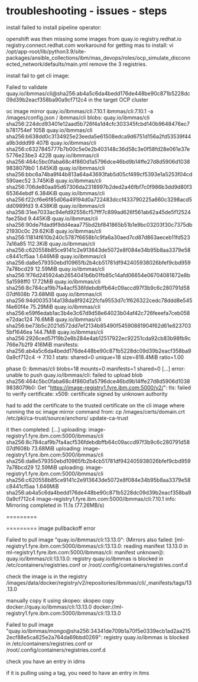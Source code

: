 # troubleshooting - issues - steps

install failed to install pipeline operator:

openshift was then missing some images from quay.io registry.redhat.io registry.connect.redhat.com
workaround for getting mas to install:
vi /opt/app-root/lib/python3.9/site-packages/ansible_collections/ibm/mas_devops/roles/ocp_simulate_disconnected_network/defaults/main.yml 
remove the 3 registries.


install fail to get cli image:

Failed to validate quay.io/ibmmas/cli@sha256:ab4a5c6da4bedd176de448be90c871b5228dc09d39b2eacf358ba90a9cf712c4 in the target OCP cluster


oc image mirror quay.io/ibmmas/cli:7.10.1 ibmmas/cli:7.10.1 -a /images/config.json 
/
  ibmmas/cli
    blobs:
      quay.io/ibmmas/cli sha256:224dcd93401e12aad5b726f4a1d4cfc303345fcbd140b9648476ec7b781754ef 105B
      quay.io/ibmmas/cli sha256:b638dd0c3134925e23eeda5e61508edca9d6751d156a2fd53539f44a9b3ddd99 407B
      quay.io/ibmmas/cli sha256:c6327845777b7b00c5e0e2b403148c36d58c3e0f58fd28e061e37e5776e23be3 422B
      quay.io/ibmmas/cli sha256:464c5bc0faba68c4f860d1a5796dce46bd9b14ffe27d8d5906d10389838079b0 1.645KiB
      quay.io/ibmmas/cli sha256:bbc6a74ba9f44b813a64a43693fab5d05cf499cf5393e1a5253f04cd590aec52 3.745KiB
      quay.io/ibmmas/cli sha256:706de80aa95d67306da2318997b2ded2a46fbf7c0f986b3dd9d80f365364ebdf 6.384KiB
      quay.io/ibmmas/cli sha256:f22cf6e6f85d06a49194d0a722483dccf433790225a660c3298acd5dd0989fd3 9.438KiB
      quay.io/ibmmas/cli sha256:31ee7033ac94efd92556cf57fff7c899ad626f561ab62a45de5f12524fae25bd 9.445KiB
      quay.io/ibmmas/cli sha256:90de7fdad9f9dd4eaa775bd2bf841865b51b1e9bc03203f30c7375db21930c0c 29.62KiB
      quay.io/ibmmas/cli sha256:11814f610b240c5787f6658b1c9fa6a30aed7cd87d863aeceb11fd5237a16a85 112.3KiB
      quay.io/ibmmas/cli sha256:c620558b85ce9141c2e913643de5072e8f084e34b95b8aa3379e58c8441cf5aa 1.646MiB
      quay.io/ibmmas/cli sha256:da8e579350ebd10965fb2b4cb51781df942405938026bfef9cbd9597a78bcd29 12.59MiB
      quay.io/ibmmas/cli sha256:1f76d245924ab2654041b6b01fb85c14afd06654e06704081872e8b5a1598ff0 17.72MiB
      quay.io/ibmmas/cli sha256:8c784caf9b7fa4acf536fdebdbffb64c09accd97f3b9c6c280791d5807df608b 73.68MiB
      quay.io/ibmmas/cli sha256:94d0035314a138da8f92422fcfa9553d7c1f626322cedc78ddd8e545f4e60f4e 75.29MiB
      quay.io/ibmmas/cli sha256:e59f6edab1ac3b4e3c67d9d58e64023b04af42c726feeefa7ceb058e72dac124 76.6MiB
      quay.io/ibmmas/cli sha256:be73b5c2021d572dd7ef2134b85490f54590881904f62d61e8237035bf1646ea 144.7MiB
      quay.io/ibmmas/cli sha256:2926ced57f19b2e8b284e4ab12517922ec92251cda92cb83b98fb9c766e7b2f9 416MiB
    manifests:
      sha256:ab4a5c6da4bedd176de448be90c871b5228dc09d39b2eacf358ba90a9cf712c4 -> 7.10.1
  stats: shared=0 unique=18 size=818.4MiB ratio=1.00

phase 0:
   ibmmas/cli blobs=18 mounts=0 manifests=1 shared=0
[...]
error: unable to push quay.io/ibmmas/cli: failed to upload blob sha256:464c5bc0faba68c4f860d1a5796dce46bd9b14ffe27d8d5906d10389838079b0: Get "https://image-registry1.fyre.ibm.com:5000/v2/": tls: failed to verify certificate: x509: certificate signed by unknown authority


had to add the certificate to the trusted certificate on the cli image where running the oc image mirror command from:
cp /images/certs/domain.crt /etc/pki/ca-trust/source/anchors/
update-ca-trust

it then completed:
[...]
uploading: image-registry1.fyre.ibm.com:5000/ibmmas/cli sha256:8c784caf9b7fa4acf536fdebdbffb64c09accd97f3b9c6c280791d5807df608b 73.68MiB
uploading: image-registry1.fyre.ibm.com:5000/ibmmas/cli sha256:da8e579350ebd10965fb2b4cb51781df942405938026bfef9cbd9597a78bcd29 12.59MiB
uploading: image-registry1.fyre.ibm.com:5000/ibmmas/cli sha256:c620558b85ce9141c2e913643de5072e8f084e34b95b8aa3379e58c8441cf5aa 1.646MiB
sha256:ab4a5c6da4bedd176de448be90c871b5228dc09d39b2eacf358ba90a9cf712c4 image-registry1.fyre.ibm.com:5000/ibmmas/cli:7.10.1
info: Mirroring completed in 11.1s (77.26MB/s)


=========


=========
image pullbackoff error

Failed to pull image "quay.io/ibmmas/cli:13.13.0": (Mirrors also failed: [ml-registry1.fyre.ibm.com:5000/ibmmas/cli:13.13.0: reading manifest 13.13.0 in ml-registry1.fyre.ibm.com:5000/ibmmas/cli: manifest unknown]): quay.io/ibmmas/cli:13.13.0: registry quay.io/ibmmas is blocked in /etc/containers/registries.conf or /root/.config/containers/registries.conf.d

check the image is in the registry
/images/data/docker/registry/v2/repositories/ibmmas/cli/_manifests/tags/13.13.0

manually copy it using skopeo:
skopeo copy docker://quay.io/ibmmas/cli:13.13.0 docker://ml-registry1.fyre.ibm.com:5000/ibmmas/cli:13.13.0


Failed to pull image "quay.io/ibmmas/mongo@sha256:34341de709b1a70f5e0339ecb1ad2aa2152ecf88e5ca825e2a764da69bbd0269": registry quay.io/ibmmas is blocked in /etc/containers/registries.conf or /root/.config/containers/registries.conf.d

check you have an entry in idms

if it is pulling using a tag, you need to have an entry in itms


